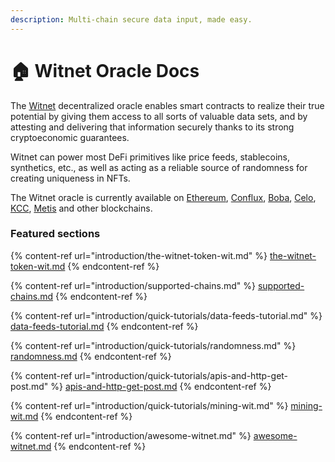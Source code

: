 ```yaml
---
description: Multi-chain secure data input, made easy.
---
```


# 🏠 Witnet Oracle Docs

The [Witnet](https://winet.io) decentralized oracle enables smart contracts to realize their true potential by giving them access to all sorts of valuable data sets, and by attesting and delivering that information securely thanks to its strong cryptoeconomic guarantees.

Witnet can power most DeFi primitives like price feeds, stablecoins, synthetics, etc., as well as acting as a reliable source of randomness for creating uniqueness in NFTs.

The Witnet oracle is currently available on [Ethereum](smart-contracts/witnet-data-feeds/contract-addresses/ethereum-data-feeds.md), [Conflux](smart-contracts/witnet-data-feeds/contract-addresses/conflux-data-feeds.md), [Boba](smart-contracts/witnet-data-feeds/contract-addresses/boba-data-feeds.md), [Celo](smart-contracts/witnet-data-feeds/contract-addresses/celo-data-feeds.md), [KCC](smart-contracts/witnet-data-feeds/contract-addresses/kcc-data-feeds.md), [Metis](smart-contracts/witnet-data-feeds/contract-addresses/metis-data-feeds.md) and other blockchains.

### Featured sections

{% content-ref url="introduction/the-witnet-token-wit.md" %}
[the-witnet-token-wit.md](introduction/the-witnet-token-wit.md)
{% endcontent-ref %}

{% content-ref url="introduction/supported-chains.md" %}
[supported-chains.md](introduction/supported-chains.md)
{% endcontent-ref %}

{% content-ref url="introduction/quick-tutorials/data-feeds-tutorial.md" %}
[data-feeds-tutorial.md](introduction/quick-tutorials/data-feeds-tutorial.md)
{% endcontent-ref %}

{% content-ref url="introduction/quick-tutorials/randomness.md" %}
[randomness.md](introduction/quick-tutorials/randomness.md)
{% endcontent-ref %}

{% content-ref url="introduction/quick-tutorials/apis-and-http-get-post.md" %}
[apis-and-http-get-post.md](introduction/quick-tutorials/apis-and-http-get-post.md)
{% endcontent-ref %}

{% content-ref url="introduction/quick-tutorials/mining-wit.md" %}
[mining-wit.md](introduction/quick-tutorials/mining-wit.md)
{% endcontent-ref %}

{% content-ref url="introduction/awesome-witnet.md" %}
[awesome-witnet.md](introduction/awesome-witnet.md)
{% endcontent-ref %}

